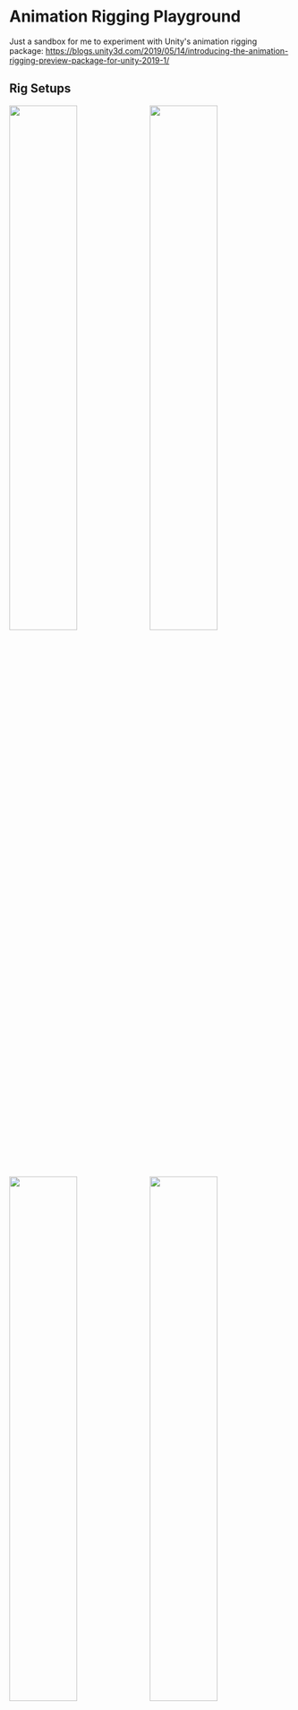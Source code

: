 # Animation Rigging Playground
Just a sandbox for me to experiment with Unity's animation rigging package:
https://blogs.unity3d.com/2019/05/14/introducing-the-animation-rigging-preview-package-for-unity-2019-1/

## Rig Setups
<img src="https://i.imgur.com/5EGcmK3.gif" width=49% /> <img src="https://i.imgur.com/rJGyg9Q.gif" width=49% /> <img src="https://i.imgur.com/JvfvqUz.gif" width=49% /> <img src="https://i.imgur.com/S4yFNG3.gif" width=49% /> <img src="https://i.imgur.com/P7K3J2l.gif" width=49% /> <img src="https://i.imgur.com/arzj0zo.gif" width=49% />

## Custom Constraints
I currently have a basic constraint that allows you to remap a transform from Source object to Destination object.
For example, you could transform a translation in X of a source object from 0-1 (rack) to a rotation in Z of 0-360 (pinion).
![Remap Transform Constraint Inspector](https://i.imgur.com/bxSCelh.png)

## In the Pipe
Currently working on a simplistic RBF solver. This GIF shows a monobehaviour prototype, not an actual constraint [yet].
<img src="https://i.imgur.com/aB1VqGX.gif" />

## Todo
